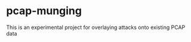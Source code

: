 pcap-munging
============

This is an experimental project for overlaying attacks onto existing PCAP data
